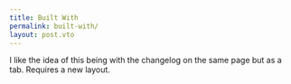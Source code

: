 ```yaml
---
title: Built With
permalink: built-with/
layout: post.vto
---
```


I like the idea of this being with the changelog on the same page but as a tab. Requires a new layout.
